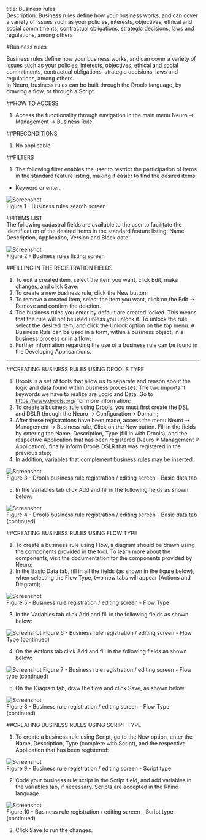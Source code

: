 title: Business rules  
Description: Business rules define how your business works, and can cover a variety of issues such as your policies, interests, objectives, ethical and social commitments, contractual obligations, strategic decisions, laws and regulations, among others  

#Business rules

Business rules define how your business works, and can cover a variety of issues such as your policies, interests, objectives, ethical and social commitments, contractual obligations, strategic decisions, laws and regulations, among others.  
In Neuro, business rules can be built through the Drools language, by drawing a flow, or through a Script.    

##HOW TO ACCESS  
1.	Access the functionality through navigation in the main menu Neuro → Management → Business Rule.    

##PRECONDITIONS
1.	No applicable.  

##FILTERS
1.	The following filter enables the user to restrict the participation of items in the standard feature listing, making it easier to find the desired items:  
-    Keyword or enter.  

![Screenshot](images/business-rule-filter.png)  
Figure 1 - Business rules search screen  

##ITEMS LIST  
The following cadastral fields are available to the user to facilitate the identification of the desired items in the standard feature listing: Name, Description, Application, Version and Block date.  

![Screenshot](images/business-rule-item.png)  
Figure 2 - Business rules listing screen

##FILLING IN THE REGISTRATION FIELDS  
  1. To edit a created item, select the item you want, click Edit, make changes, and click Save.  
  2. To create a new business rule, click the New button;  
  3. To remove a created item, select the item you want, click  on the Edit → Remove and confirm the deletion.  
  4. The business rules you enter by default are created locked. This means that the rule will not be used unless you unlock it. To unlock the rule, select the desired item, and click the Unlock option on the top menu. A Business Rule can be used in a form, within a business object, in a business process or in a flow;  
  5. Further information regarding the use of a business rule can be found in the Developing Applicantions.  

--------------------  

##CREATING BUSINESS RULES USING DROOLS TYPE  
  1. Drools is a set of tools that allow us to separate and reason about the logic and data found within business processes. The two important keywords we have to realize are Logic and Data. Go to https://www.drools.org/ for more information;  
  2. To create a business rule using Drools, you must first create the DSL and DSLR through the Neuro → Configuration→ Domain;  
  3. After these registrations have been made, access the menu Neuro → Management  → Business rule, Click on the New button. Fill in the fields by entering the  Name, Description, Type (fill in with Drools), and the respective Application that has been registered (Neuro ® Management ®  Application), finally inform Drools DSLR that was registered in the previous step;  
  4. In addition, variables that complement business rules may be inserted.  

![Screenshot](images/business-rule-drools.png)  
Figure 3 - Drools business rule registration / editing screen - Basic data tab  

  5. In the Variables tab click Add and fill in the following fields as shown below:

![Screenshot](images/business-rule-variables.png)  
Figure 4 - Drools business rule registration / editing screen - Basic data tab (continued)  

##CREATING BUSINESS RULES USING FLOW TYPE  
  1. To create a business rule using Flow, a diagram should be drawn using the components provided in the tool. To learn more about the components, visit the documentation for the components provided by Neuro;  
  2. In the Basic Data tab, fill in all the fields (as shown in the figure below), when selecting the Flow Type, two new tabs will appear (Actions and Diagram);  

![Screenshot](images/business-rule-flow.png)  
Figure 5 - Business rule registration / editing screen - Flow Type  

  3. In the Variables tab click Add and fill in the following fields as shown below:  

![Screenshot](images/business-rule-flowType.png) 
Figure 6 - Business rule registration / editing screen - Flow Type (continued)  

  4. On the Actions tab click Add and fill in the following fields as shown below:  

![Screenshot](images/business-rule-flowType2.png) 
Figure 7 - Business rule registration / editing screen - Flow type (continued)  

  5. On the Diagram tab, draw the flow and click Save, as shown below:  

![Screenshot](images/business-rule-flowType3.png)  
Figure 8 - Business rule registration / editing screen - Flow Type (continued)  

##CREATING BUSINESS RULES USING SCRIPT TYPE  

  1. To create a business rule using Script, go to the New option, enter the Name, Description, Type (complete with Script), and the respective Application that has been registered:  

![Screenshot](images/business-rule-business-rule-script.png)  
Figure 9 - Business rule registration / editing screen - Script type  

  2. Code your business rule script in the Script field, and add variables in the variables tab, if necessary. Scripts are accepted in the Rhino language.  

![Screenshot](images/business-rule-business-rule-script2.png)  
Figure 10 - Business rule registration / editing screen - Script type (continued)  

  3. Click Save to run the changes.  










